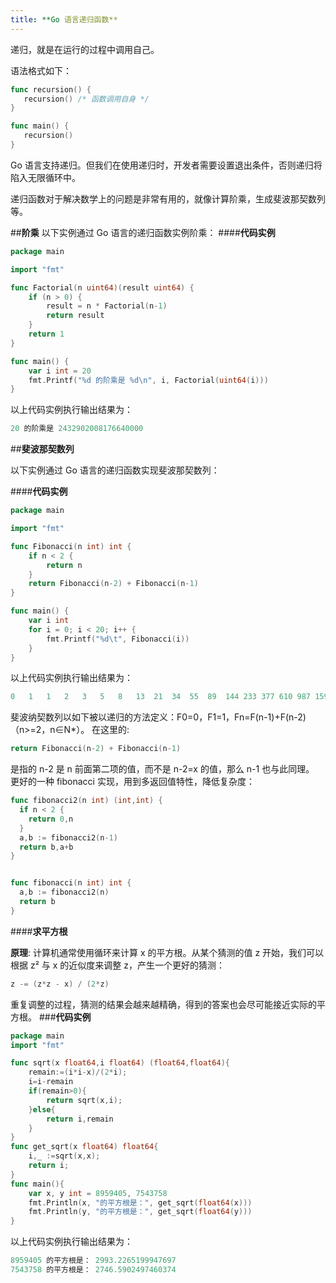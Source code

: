 ```yaml
---
title: **Go 语言递归函数**
---
```


递归，就是在运行的过程中调用自己。

语法格式如下：
```go
func recursion() {
   recursion() /* 函数调用自身 */
}

func main() {
   recursion()
}
```
Go 语言支持递归。但我们在使用递归时，开发者需要设置退出条件，否则递归将陷入无限循环中。

递归函数对于解决数学上的问题是非常有用的，就像计算阶乘，生成斐波那契数列等。

##**阶乘**
  以下实例通过 Go 语言的递归函数实例阶乘：
####**代码实例**
```go
package main

import "fmt"

func Factorial(n uint64)(result uint64) {
	if (n > 0) {
		result = n * Factorial(n-1)
		return result
	}
	return 1
}

func main() {
	var i int = 20
	fmt.Printf("%d 的阶乘是 %d\n", i, Factorial(uint64(i)))
}

```
以上代码实例执行输出结果为：
```go
20 的阶乘是 2432902008176640000
```
##**斐波那契数列**

以下实例通过 Go 语言的递归函数实现斐波那契数列：

####**代码实例**

```go
package main

import "fmt"

func Fibonacci(n int) int {
	if n < 2 {
		return n
	}
	return Fibonacci(n-2) + Fibonacci(n-1)
}

func main() {
	var i int
	for i = 0; i < 20; i++ {
		fmt.Printf("%d\t", Fibonacci(i))
	}
}

```
以上代码实例执行输出结果为：
```go
0	1	1	2	3	5	8	13	21	34	55	89	144	233	377	610	987	1597	2584	4181	
```
斐波纳契数列以如下被以递归的方法定义：F0=0，F1=1，Fn=F(n-1)+F(n-2)（n>=2，n∈N*）。
在这里的:
```go
return Fibonacci(n-2) + Fibonacci(n-1)
```
是指的 n-2 是 n 前面第二项的值，而不是 n-2=x 的值，那么 n-1 也与此同理。
更好的一种 fibonacci 实现，用到多返回值特性，降低复杂度：
```go
func fibonacci2(n int) (int,int) {
  if n < 2 {
    return 0,n
  }
  a,b := fibonacci2(n-1)
  return b,a+b
}


func fibonacci(n int) int {
  a,b := fibonacci2(n)
  return b
}
```

####**求平方根**

**原理**: 计算机通常使用循环来计算 x 的平方根。从某个猜测的值 z 开始，我们可以根据 z² 与 x 的近似度来调整 z，产生一个更好的猜测：
```go
z -= (z*z - x) / (2*z)
```
重复调整的过程，猜测的结果会越来越精确，得到的答案也会尽可能接近实际的平方根。
###**代码实例**
```go
package main
import "fmt"

func sqrt(x float64,i float64) (float64,float64){
    remain:=(i*i-x)/(2*i);
    i=i-remain
    if(remain>0){
        return sqrt(x,i);
    }else{
        return i,remain
    }
}
func get_sqrt(x float64) float64{
    i,_ :=sqrt(x,x);
    return i;
}
func main(){
    var x, y int = 8959405, 7543758
    fmt.Println(x, "的平方根是：", get_sqrt(float64(x)))
    fmt.Println(y, "的平方根是：", get_sqrt(float64(y)))
}
```
以上代码实例执行输出结果为：
```go
8959405 的平方根是： 2993.2265199947697
7543758 的平方根是： 2746.5902497460374
```